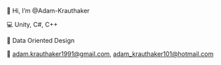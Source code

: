 👋 Hi, I’m @Adam-Krauthaker

:computer: Unity, C#, C++

:book: Data Oriented Design

:e-mail: adam.krauthaker1991@gmail.com, adam_krauthaker101@hotmail.com


<!---
Adam-Krauthaker/Adam-Krauthaker is a ✨ special ✨ repository because its `README.md` (this file) appears on your GitHub profile.
You can click the Preview link to take a look at your changes.
--->
